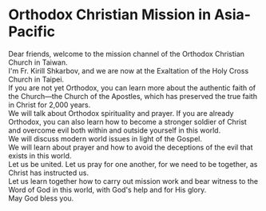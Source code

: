 # Orthodox Christian Mission in Asia-Pacific

Dear friends, welcome to the mission channel of the Orthodox Christian Church in Taiwan.  
I'm Fr. Kirill Shkarbov, and we are now at the Exaltation of the Holy Cross Church in Taipei.  
If you are not yet Orthodox, you can learn more about the authentic faith of the Church—the Church of the Apostles, which has preserved the true faith in Christ for 2,000 years.  
We will talk about Orthodox spirituality and prayer. If you are already Orthodox, you can also learn how to become a stronger soldier of Christ and overcome evil both within and outside yourself in this world.  
We will discuss modern world issues in light of the Gospel.  
We will learn about prayer and how to avoid the deceptions of the evil that exists in this world.  
Let us be united. Let us pray for one another, for we need to be together, as Christ has instructed us.  
Let us learn together how to carry out mission work and bear witness to the Word of God in this world, with God's help and for His glory.  
May God bless you.

